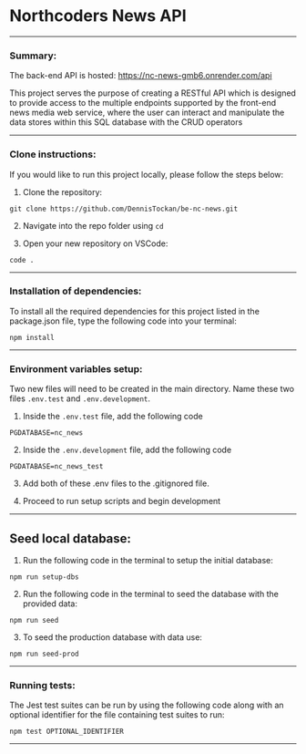 # Northcoders News API

---

### Summary:
The back-end API is hosted: https://nc-news-gmb6.onrender.com/api

This project serves the purpose of creating a RESTful API which is designed to provide access to the multiple endpoints supported by the front-end news media web service, where the user can interact and manipulate the data stores within this SQL database with the CRUD operators

---

### Clone instructions:
If you would like to run this project locally, please follow the steps below:

1. Clone the repository:
```
git clone https://github.com/DennisTockan/be-nc-news.git
```

2. Navigate into the repo folder using `cd`

3. Open your new repository on VSCode: 
```
code .
```
---

### Installation of dependencies:

To install all the required dependencies for this project listed in the package.json file, type the following code into your terminal: 
```
npm install
```
---

### Environment variables setup:

Two new files will need to be created in the main directory. Name these two files `.env.test` and  `.env.development`.

1. Inside the `.env.test` file, add the following code 
```
PGDATABASE=nc_news
```

2. Inside the `.env.development` file, add the following code 
```
PGDATABASE=nc_news_test
```

3. Add both of these .env files to the .gitignored file.

4. Proceed to run setup scripts and begin development

---
## Seed local database:

1. Run the following code in the terminal to setup the initial database: 
```
npm run setup-dbs
```
2. Run the following code in the terminal to seed the database with the provided data:
```
npm run seed
```

3. To seed the production database with data use:
```
npm run seed-prod
```
--- 
### Running tests:

The Jest test suites can be run by using the following code along with an optional identifier for the file containing test suites to run:
```
npm test OPTIONAL_IDENTIFIER
```

---

